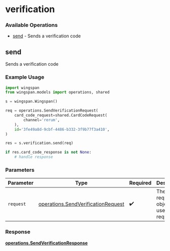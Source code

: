 # verification

### Available Operations

* [send](#send) - Sends a verification code

## send

Sends a verification code

### Example Usage

```python
import wingspan
from wingspan.models import operations, shared

s = wingspan.Wingspan()

req = operations.SendVerificationRequest(
    card_code_request=shared.CardCodeRequest(
        channel='rerum',
    ),
    id='3fe49a8d-9cbf-4486-b332-3f9b77f3a410',
)

res = s.verification.send(req)

if res.card_code_response is not None:
    # handle response
```

### Parameters

| Parameter                                                                                | Type                                                                                     | Required                                                                                 | Description                                                                              |
| ---------------------------------------------------------------------------------------- | ---------------------------------------------------------------------------------------- | ---------------------------------------------------------------------------------------- | ---------------------------------------------------------------------------------------- |
| `request`                                                                                | [operations.SendVerificationRequest](../../models/operations/sendverificationrequest.md) | :heavy_check_mark:                                                                       | The request object to use for the request.                                               |


### Response

**[operations.SendVerificationResponse](../../models/operations/sendverificationresponse.md)**

